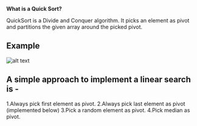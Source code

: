 **What is a Quick Sort?**

QuickSort is a Divide and Conquer algorithm. It picks an element as pivot and partitions the given array around the picked pivot.

## Example
![alt text](https://www.geeksforgeeks.org/wp-content/uploads/gq/2014/01/QuickSort2.png)

## A simple approach to implement a linear search is -

1.Always pick first element as pivot.
2.Always pick last element as pivot (implemented below)
3.Pick a random element as pivot.
4.Pick median as pivot.
